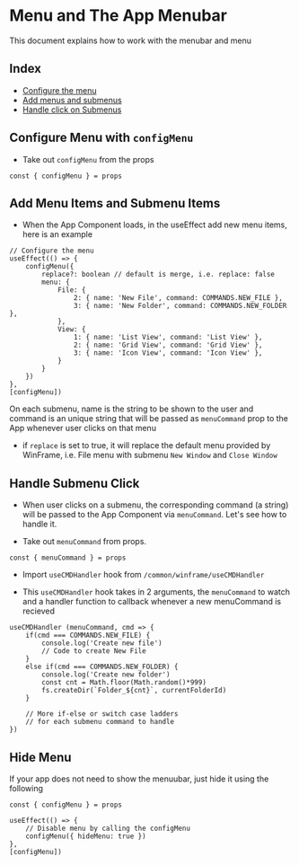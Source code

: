 # Menu and The App Menubar

This document explains how to work with the menubar and menu 

## Index
- [Configure the menu](#configure-menu-with-configmenu)
- [Add menus and submenus](#add-menu-items-and-submenu-items)
- [Handle click on Submenus](#handle-submenu-click)


## Configure Menu with `configMenu`

- Take out `configMenu` from the props
```
const { configMenu } = props
```


## Add Menu Items and Submenu Items

- When the App Component loads, in the useEffect add new menu items, here is an example
```
// Configure the menu
useEffect(() => {
    configMenu({
        replace?: boolean // default is merge, i.e. replace: false
        menu: {
            File: { 
                2: { name: 'New File', command: COMMANDS.NEW_FILE },
                3: { name: 'New Folder', command: COMMANDS.NEW_FOLDER },
            },
            View: {
                1: { name: 'List View', command: 'List View' },
                2: { name: 'Grid View', command: 'Grid View' },
                3: { name: 'Icon View', command: 'Icon View' },
            }
        }
    })
}, 
[configMenu])
```

On each submenu, name is the string to be shown to the user and command is an unique string that will be passed as `menuCommand` prop to the App whenever user clicks on that menu

- if `replace` is set to true, it will replace the default menu provided by WinFrame, i.e. File menu with submenu `New Window` and `Close Window`



## Handle Submenu Click

- When user clicks on a submenu, the corresponding command (a string) will be passed to the App Component via `menuCommand`. Let's see how to handle it.

- Take out `menuCommand` from props.
```
const { menuCommand } = props
```

- Import `useCMDHandler` hook from `/common/winframe/useCMDHandler`

- This `useCMDHandler` hook takes in 2 arguments, the `menuCommand` to watch and a handler function to callback whenever a new menuCommand is recieved

```
useCMDHandler (menuCommand, cmd => {
    if(cmd === COMMANDS.NEW_FILE) {
        console.log('Create new file')
        // Code to create New File
    }
    else if(cmd === COMMANDS.NEW_FOLDER) {
        console.log('Create new folder')
        const cnt = Math.floor(Math.random()*999) 
        fs.createDir(`Folder_${cnt}`, currentFolderId)
    }

    // More if-else or switch case ladders
    // for each submenu command to handle
})
```


## Hide Menu

If your app does not need to show the menuubar, just hide it using the following

```
const { configMenu } = props

useEffect(() => {
    // Disable menu by calling the configMenu
    configMenu({ hideMenu: true })
},
[configMenu])
```

